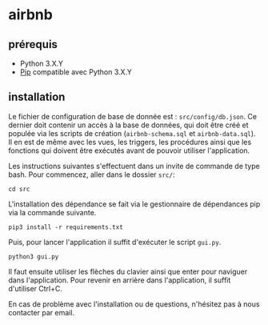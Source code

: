 # airbnb
## prérequis
* Python 3.X.Y
* [Pip](https://packaging.python.org/tutorials/installing-packages/) compatible avec Python 3.X.Y

## installation
Le fichier de configuration de base de donnée est : `src/config/db.json`. Ce dernier doit contenir un accès à la base de données, qui doit être créé et populée via les scripts de création (`airbnb-schema.sql` et `airbnb-data.sql`).
Il en est de même avec les vues, les triggers, les procédures ainsi que les fonctions qui doivent être exécutés avant de pouvoir utiliser l'application.

Les instructions suivantes s'effectuent dans un invite de commande de type bash.
Pour commencez, aller dans le dossier `src/`:
```
cd src
```
L'installation des dépendance se fait via le gestionnaire de dépendances pip via la commande suivante.
```
pip3 install -r requirements.txt
```

Puis, pour lancer l'application il suffit d'exécuter le script `gui.py`.
```
python3 gui.py
```

Il faut ensuite utiliser les flèches du clavier ainsi que enter pour naviguer dans l'application.
Pour revenir en arrière dans l'application, il suffit d'utiliser Ctrl+C.

En cas de problème avec l'installation ou de questions, n'hésitez pas à nous contacter par email.
